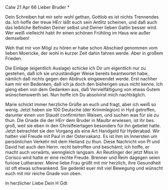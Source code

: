  Calw 21 Apr 66
Lieber Bruder <Ostertag>*

Dein Schreiben hat mir sehr wohl gethan, Gottlob es ist nichts Trennendes da. Ich hoffe der treue HErr läßt euch sein Antlitz scheinen, und daß auch das leibliche Befinden Deiner selbst und Deiner lieben Gattin besser wird. Wer weiß vielleicht habt ihr einen schönen Frühling im Haus wie außer demselben!

Weh that mir von Mögl zu hören er habe schon Abschied genommen vom lieben Moericke, der wohl in kurzer Zeit dahin fahren werde. Aber in großem Frieden.

Die Einlage (eigentlich Auslage) schicke ich Dir um eigentlich nur zu gestehen, daß ich sie unzuständiger Weise bereits beantwortet habe, nämlich daß nichts gegen den Abdruck eingewendet werde. Erst nachher kam mir ein Bedenken, daß ich ja doch den bisherigen usus nicht kenne. Ich gieng eben von dem Gedanken aus, daß Vervielfältigung von etwas Gutem wünschenswerth sei. Nun hoffe ich Du absolvirst mich nachträglich.

Marie schickt immer herzliche Grüße an euch und fragt, aber ich weiß so wenig. Jetzt haben sie 100 Deutsche (der Krimmlegion) in Hyd getroffen, darunter einen von Staudt confirmirten Waisen, und suchen was für sie zu thun. Die Gnade die der HErr dem Bruder in Maulbr erwiesen, ist ihr bes. groß, weil sie eben in den Christfeiertagen besonders für ihn gebetet hatte. Jetzt betrachtet sie den Vorgang als eine Art Handgeld für Hyderabad. Wir hatten viel Freude mit Paul in der Ostervakanz. Es ist ihm im Innersten um persönlichen Verkehr mit dem Heiland zu thun. Diese Nachricht von Pl und David hat auch den Herm. recht betroffen und beschämt; ich hoffe, er macht auch vorwärts, wenngleich langsam. An Reutlinger der jetzt Miss in Corisco wird hatte er eine rechte Freude. Brenner und Reim dagegen seien furiose Lutheraner. Meine liebe Frau grüßt mit mir herzlich, ihre Gesundheit ist oft etwas schwankend. Sie gedenkt euer mit viel Bewegung und wünscht euch mit mir reiche Gnade von oben.

 In herzlicher Liebe
 Dein H Gdt
